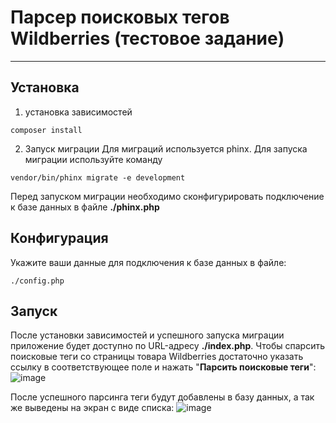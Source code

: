 # Парсер поисковых тегов Wildberries (тестовое задание)

---

## Установка

1. установка зависимостей
```
composer install
```
2. Запуск миграции
Для миграций используется phinx. Для запуска миграции используйте команду
```
vendor/bin/phinx migrate -e development 
```
Перед запуском миграции необходимо сконфигурировать подключение к базе данных в файле **./phinx.php**

## Конфигурация

Укажите ваши данные для подключения к базе данных в файле:
```
./config.php
```

## Запуск

После установки зависимостей и успешного запуска миграции приложение будет доступно по URL-адресу **./index.php**.
Чтобы спарсить поисковые теги со страницы товара Wildberries достаточно указать ссылку в соответствующее поле и нажать "**Парсить поисковые теги**":
![image](https://user-images.githubusercontent.com/86099348/146043939-d60d3049-3149-4af8-b6e6-e731a37b686b.png)

После успешного парсинга теги будут добавлены в базу данных, а так же выведены на экран с виде списка:
![image](https://user-images.githubusercontent.com/86099348/146044148-e1db4572-449b-4735-9cd6-c37f80add60b.png)


